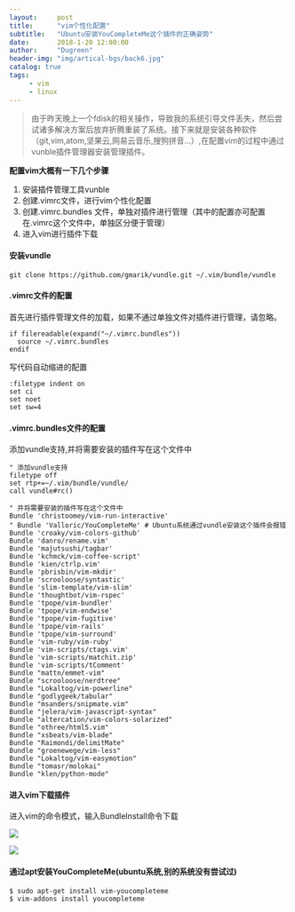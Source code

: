 ```yaml
---
layout:     post
title:      "vim个性化配置"
subtitle:   "Ubuntu安装YouCompleteMe这个插件的正确姿势"
date:       2018-1-20 12:00:00
author:     "Dugreen"
header-img: "img/artical-bgs/back6.jpg"
catalog: true
tags:
     - vim
     - linux
---
```


> 由于昨天晚上一个fdisk的相关操作，导致我的系统引导文件丢失，然后尝试诸多解决方案后放弃折腾重装了系统。接下来就是安装各种软件（git,vim,atom,坚果云,网易云音乐,搜狗拼音...）,在配置vim的过程中通过vunble插件管理器安装管理插件。

**配置vim大概有一下几个步骤**

1. 安装插件管理工具vunble
2. 创建.vimrc文件，进行vim个性化配置
3. 创建.vimrc.bundles 文件，单独对插件进行管理（其中的配置亦可配置在.vimrc这个文件中，单独区分便于管理）
4. 进入vim进行插件下载

#### 安装vundle

```
git clone https://github.com/gmarik/vundle.git ~/.vim/bundle/vundle
```

#### .vimrc文件的配置

首先进行插件管理文件的加载，如果不通过单独文件对插件进行管理，请忽略。

```
if filereadable(expand("~/.vimrc.bundles"))
  source ~/.vimrc.bundles
endif
```

写代码自动缩进的配置

```
:filetype indent on
set ci
set noet
set sw=4
```

#### .vimrc.bundles文件的配置

添加vundle支持,并将需要安装的插件写在这个文件中

```
" 添加vundle支持
filetype off
set rtp+=~/.vim/bundle/vundle/
call vundle#rc()

" 并将需要安装的插件写在这个文件中
Bundle 'christoomey/vim-run-interactive'
" Bundle 'Valloric/YouCompleteMe' # Ubuntu系统通过vundle安装这个插件会报错
Bundle 'croaky/vim-colors-github'
Bundle 'danro/rename.vim'
Bundle 'majutsushi/tagbar'
Bundle 'kchmck/vim-coffee-script'
Bundle 'kien/ctrlp.vim'
Bundle 'pbrisbin/vim-mkdir'
Bundle 'scrooloose/syntastic'
Bundle 'slim-template/vim-slim'
Bundle 'thoughtbot/vim-rspec'
Bundle 'tpope/vim-bundler'
Bundle 'tpope/vim-endwise'
Bundle 'tpope/vim-fugitive'
Bundle 'tpope/vim-rails'
Bundle 'tpope/vim-surround'
Bundle 'vim-ruby/vim-ruby'
Bundle 'vim-scripts/ctags.vim'
Bundle 'vim-scripts/matchit.zip'
Bundle 'vim-scripts/tComment'
Bundle "mattn/emmet-vim"
Bundle "scrooloose/nerdtree"
Bundle "Lokaltog/vim-powerline"
Bundle "godlygeek/tabular"
Bundle "msanders/snipmate.vim"
Bundle "jelera/vim-javascript-syntax"
Bundle "altercation/vim-colors-solarized"
Bundle "othree/html5.vim"
Bundle "xsbeats/vim-blade"
Bundle "Raimondi/delimitMate"
Bundle "groenewege/vim-less"
Bundle "Lokaltog/vim-easymotion"
Bundle "tomasr/molokai"
Bundle "klen/python-mode"
```

#### 进入vim下载插件

进入vim的命令模式，输入BundleInstall命令下载

![](https://github.com/dugreen/dugreen.github.io/img/artical-includes/vim2.png)

![](https://github.com/dugreen/dugreen.github.io/img/artical-includes/vim1.png)


#### 通过apt安装YouCompleteMe(ubuntu系统,别的系统没有尝试过)

```
$ sudo apt-get install vim-youcompleteme
$ vim-addons install youcompleteme
```


